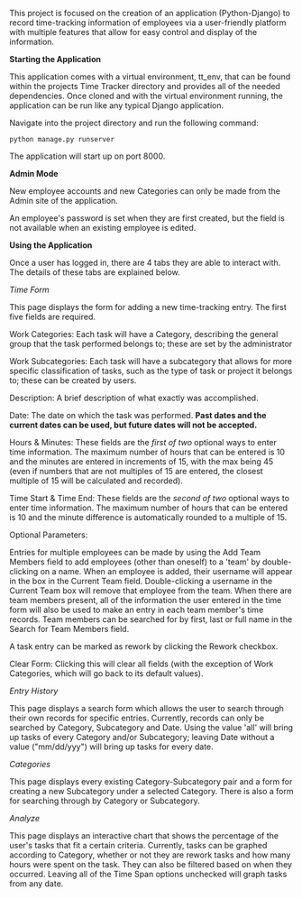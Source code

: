 This project is focused on the creation of an application (Python-Django) to record time-tracking information of
employees via a user-friendly platform with multiple features that allow for easy control and display of the information.

**Starting the Application**

This application comes with a virtual environment, tt_env, that can be found within the projects Time Tracker directory
and provides all of the needed dependencies. Once cloned and with the virtual environment running, the application can
be run like any typical Django application.

Navigate into the project directory and run the following command:

    python manage.py runserver

The application will start up on port 8000.

**Admin Mode**

New employee accounts and new Categories can only be made from the Admin site of the application.

An employee's password is set when they are first created, but the field is not available when an existing employee
is edited.

**Using the Application**

Once a user has logged in, there are 4 tabs they are able to interact with. The details of these tabs are explained
below.

*Time Form*

This page displays the form for adding a new time-tracking entry. The first five fields are required.

Work Categories: Each task will have a Category, describing the general group that the task performed belongs to; these
are set by the administrator

Work Subcategories: Each task will have a subcategory that allows for more specific classification of tasks,
such as the type of task or project it belongs to; these can be created by users.

Description: A brief description of what exactly was accomplished.

Date: The date on which the task was performed. **Past dates and the current dates can be used, but future dates will
not be accepted.**

Hours & Minutes: These fields are the *first of two* optional ways to enter time information. The maximum number of hours that
can be entered is 10 and the minutes are entered in increments of 15, with the max being 45 (even if numbers that are
not multiples of 15 are entered, the closest multiple of 15 will be calculated and recorded).

Time Start & Time End: These fields are the *second of two* optional ways to enter time information. The maximum
number of hours that can be entered is 10 and the minute difference is automatically rounded to a multiple of 15.

Optional Parameters:

Entries for multiple employees can be made by using the Add Team Members field to add employees (other than oneself) to a
'team' by double-clicking on a name. When an employee is added, their username will appear in the box in the Current Team field.
Double-clicking a username in the Current Team box will remove that employee from the team. When there are team members present, all
of the information the user entered in the time form will also be used to make an entry in each team member's time
records. Team members can be searched for by first, last or full name in the Search for Team Members field.

A task entry can be marked as rework by clicking the Rework checkbox.

Clear Form: Clicking this will clear all fields (with the exception of Work Categories, which will go back to its
default values).


*Entry History*

This page displays a search form which allows the user to search through their own records for specific entries.
Currently, records can only be searched by Category, Subcategory and Date. Using the value 'all' will bring up tasks of every
Category and/or Subcategory; leaving Date without a value ("mm/dd/yyy") will bring up tasks for every date.


*Categories*

This page displays every existing Category-Subcategory pair and a form for creating a new Subcategory under a selected
Category. There is also a form for searching through by Category or Subcategory.


*Analyze*

This page displays an interactive chart that shows the percentage of the user's tasks that fit a certain criteria.
Currently, tasks can be graphed according to Category, whether or not they are rework tasks and how many hours were spent
on the task. They can also be filtered based on when they occurred. Leaving all of the Time Span options unchecked will
graph tasks from any date.

